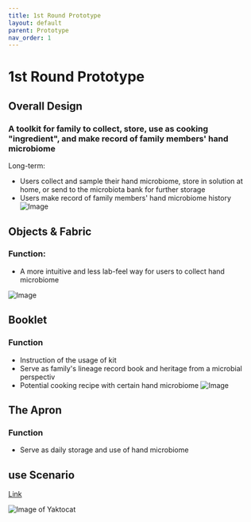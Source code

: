```yaml
---
title: 1st Round Prototype
layout: default
parent: Prototype
nav_order: 1
---
```


# 1st Round Prototype

## Overall Design
### A toolkit for family to collect, store, use as cooking "ingredient", and make record of family members' hand microbiome
Long-term:
- Users collect and sample their hand microbiome, store in solution at home, or send to the microbiota bank for further storage
- Users make record of family members' hand microbiome history
![Image](https://ibb.co/x3wDLyQ)

## Objects & Fabric
### Function:
- A more intuitive and less lab-feel way for users to collect hand microbiome

![Image](https://ibb.co/8jJQbkN)


## Booklet
### Function
- Instruction of the usage of kit
- Serve as family's lineage record book and heritage from a microbial perspectiv
- Potential cooking recipe with certain hand microbiome
![Image](https://drive.google.com/open?id=1JbFS0ShkZeYJ7dAJkMPKo1zywnRMa4Ci)

## The Apron
### Function
- Serve as daily storage and use of hand microbiome

## use Scenario
[Link](https://www.youtube.com/watch?v=PkmUeAh3Y2k&feature=youtu.be) 

![Image of Yaktocat](https://octodex.github.com/images/yaktocat.png)
